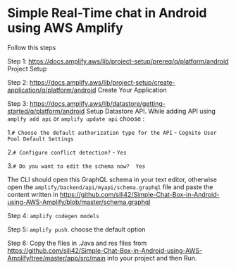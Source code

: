 # Simple Real-Time chat in Android using AWS Amplify

Follow this steps

Step 1: https://docs.amplify.aws/lib/project-setup/prereq/q/platform/android Project Setup

Step 2: https://docs.amplify.aws/lib/project-setup/create-application/q/platform/android Create Your Application

Step 3: https://docs.amplify.aws/lib/datastore/getting-started/q/platform/android Setup Datastore API. While adding API using `amplfy add api` or `amplify update api` choose :

  1.`# Choose the default authorization type for the API` - `Cognito User Pool Default Settings`  

  2.`# Configure conflict detection?` - `Yes`

  3.`# Do you want to edit the schema now?  Yes`

The CLI should open this GraphQL schema in your text editor, otherwise open the `amplify/backend/api/myapi/schema.graphql` file and paste the content written in https://github.com/sili42/Simple-Chat-Box-in-Android-using-AWS-Amplify/blob/master/schema.graphql 

Step 4: `amplify codegen models`

Step 5: `amplify push`. choose the default option

Step 6: Copy the files in .Java and res files from https://github.com/sili42/Simple-Chat-Box-in-Android-using-AWS-Amplify/tree/master/app/src/main into your project and then Run.
